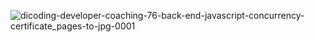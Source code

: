 ![dicoding-developer-coaching-76-back-end-javascript-concurrency-certificate_pages-to-jpg-0001](https://user-images.githubusercontent.com/106642549/208278520-76e14b97-a234-4238-b152-97fb68e2dcf7.jpg)
